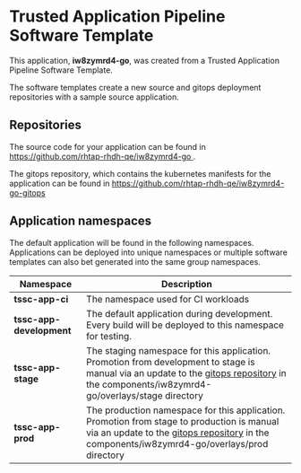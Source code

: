 # Trusted Application Pipeline Software Template

This application, **iw8zymrd4-go**, was created from a Trusted Application Pipeline Software Template.

The software templates create a new source and gitops deployment repositories with a sample source application. 

## Repositories

The source code for your application can be found in [https://github.com/rhtap-rhdh-qe/iw8zymrd4-go ](https://github.com/rhtap-rhdh-qe/iw8zymrd4-go ).
 
The gitops repository, which contains the kubernetes manifests for the application can be found in 
[https://github.com/rhtap-rhdh-qe/iw8zymrd4-go-gitops ](https://github.com/rhtap-rhdh-qe/iw8zymrd4-go-gitops ) 

## Application namespaces 

The default application will be found in the following namespaces. Applications can be deployed into unique namespaces or multiple software templates can also bet generated into the same group namespaces.  

|  Namespace   |  Description   |  
| -------- | -------- |
| **tssc-app-ci** | The namespace used for CI workloads |
| **tssc-app-development** | The default application during development. Every build will be deployed to this namespace for testing. |
| **tssc-app-stage** | The staging namespace for this application. Promotion from development to stage is manual via an update to the [gitops repository](https://github.com/rhtap-rhdh-qe/iw8zymrd4-go-gitops ) in the components/iw8zymrd4-go/overlays/stage directory |
| **tssc-app-prod** | The production namespace for this application. Promotion from stage to production is manual via an update to the [gitops repository](https://github.com/rhtap-rhdh-qe/iw8zymrd4-go-gitops ) in the components/iw8zymrd4-go/overlays/prod directory |